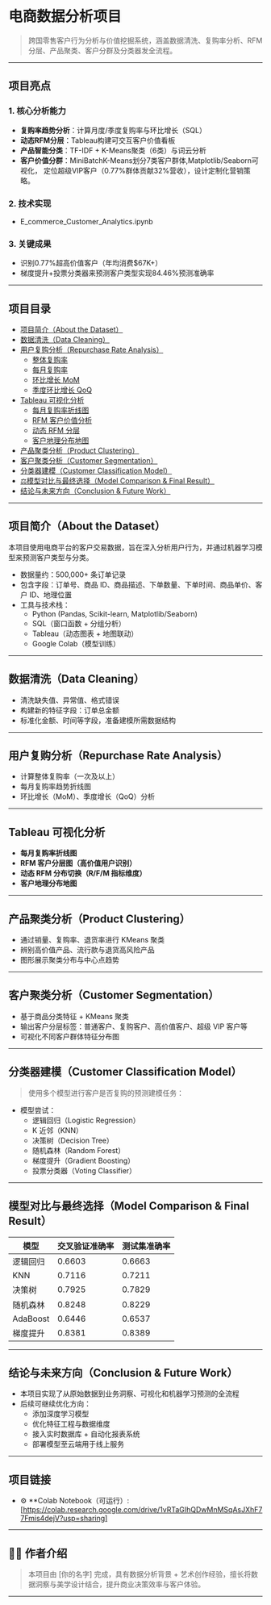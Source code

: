 # 电商数据分析项目

> 跨国零售客户行为分析与价值挖掘系统，涵盖数据清洗、复购率分析、RFM分层、产品聚类、客户分群及分类器发全流程。

---
## 项目亮点

### 1. 核心分析能力
- **复购率趋势分析**：计算月度/季度复购率与环比增长（SQL）
- **动态RFM分层**：Tableau构建可交互客户价值看板
- **产品智能分类**：TF-IDF + K-Means聚类（6类）与词云分析
- **客户价值分群**：MiniBatchK-Means划分7类客户群体,Matplotlib/Seaborn可视化，
  定位超级VIP客户（0.77%群体贡献32%营收），设计定制化营销策略。
### 2. 技术实现
- E_commerce_Customer_Analytics.ipynb
### 3. 关键成果
- 识别0.77%超高价值客户（年均消费$67K+）
- 梯度提升+投票分类器来预测客户类型实现84.46%预测准确率

---
## 项目目录

- [项目简介（About the Dataset）](#项目简介about-the-dataset)
- [数据清洗（Data Cleaning）](#数据清洗data-cleaning)
- [用户复购分析（Repurchase Rate Analysis）](#用户复购分析repurchase-rate-analysis)
  - [整体复购率](#整体复购率)
  - [每月复购率](#每月复购率)
  - [环比增长 MoM](#环比增长-mom)
  - [季度环比增长 QoQ](#季度环比增长-qoq)
- [Tableau 可视化分析](#tableau-可视化分析)
  - [每月复购率折线图](#每月复购率折线图)
  - [RFM 客户价值分析](#rfm-客户价值分析)
  - [动态 RFM 分层](#动态-rfm-分层)
  - [客户地理分布地图](#客户地理分布地图)
- [产品聚类分析（Product Clustering）](#产品聚类分析product-clustering)
- [客户聚类分析（Customer Segmentation）](#客户聚类分析customer-segmentation)
- [分类器建模（Customer Classification Model）](#分类器建模customer-classification-model)
- [⚖模型对比与最终选择（Model Comparison & Final Result）](#模型对比与最终选择model-comparison--final-result)
- [结论与未来方向（Conclusion & Future Work）](#结论与未来方向conclusion--future-work)

---

## 项目简介（About the Dataset）

本项目使用电商平台的客户交易数据，旨在深入分析用户行为，并通过机器学习模型来预测客户类型与分类。

- 数据量约：500,000+ 条订单记录
- 包含字段：订单号、商品 ID、商品描述、下单数量、下单时间、商品单价、客户 ID、地理位置
- 工具与技术栈： 
  - Python (Pandas, Scikit-learn, Matplotlib/Seaborn)
  - SQL（窗口函数 + 分组分析）  
  - Tableau（动态图表 + 地图联动）  
  - Google Colab（模型训练）

---

## 数据清洗（Data Cleaning）

- 清洗缺失值、异常值、格式错误
- 构建新的特征字段：订单总金额
- 标准化金额、时间等字段，准备建模所需数据结构

---

## 用户复购分析（Repurchase Rate Analysis）

- 计算整体复购率（一次及以上）
- 每月复购率趋势折线图 
- 环比增长（MoM）、季度增长（QoQ）分析 

---

## Tableau 可视化分析

- **每月复购率折线图**
- **RFM 客户分层图（高价值用户识别）**
- **动态 RFM 分布切换（R/F/M 指标维度）**
- **客户地理分布地图**

---

## 产品聚类分析（Product Clustering）

- 通过销量、复购率、退货率进行 KMeans 聚类
- 辨别高价值产品、流行款与退货高风险产品
- 图形展示聚类分布与中心点趋势

---

## 客户聚类分析（Customer Segmentation）

- 基于商品分类特征 + KMeans 聚类
- 输出客户分层标签：普通客户、复购客户、高价值客户、超级 VIP 客户等
- 可视化不同客户群体特征分布图

---

## 分类器建模（Customer Classification Model）

> 使用多个模型进行客户是否复购的预测建模任务：

- 模型尝试：
  - 逻辑回归（Logistic Regression）
  - K 近邻（KNN）
  - 决策树（Decision Tree）
  - 随机森林（Random Forest）
  - 梯度提升（Gradient Boosting）
  - 投票分类器（Voting Classifier）

---

## 模型对比与最终选择（Model Comparison & Final Result）

| 模型           | 交叉验证准确率 | 测试集准确率 |
|----------------|----------|----------|
| 逻辑回归 | 0.6603   | 0.6663   |
|KNN  | 0.7116   | 0.7211   |
| 决策树  | 0.7925 | 0.7829 |
| 随机森林        | 0.8248   | 0.8229   |
| AdaBoost | 0.6446   | 0.6537   |
| 梯度提升 | 0.8381   | 0.8389   |
---

## 结论与未来方向（Conclusion & Future Work）

- 本项目实现了从原始数据到业务洞察、可视化和机器学习预测的全流程
- 后续可继续优化方向：
  - 添加深度学习模型
  - 优化特征工程与数据维度
  - 接入实时数据库 + 自动化报表系统
  - 部署模型至云端用于线上服务

---

## 项目链接

- ⚙️ **Colab Notebook（可运行）:[https://colab.research.google.com/drive/1vRTaGIhQDwMnMSqAsJXhF77Fmis4dejV?usp=sharing]

---

## 🙋‍♀️ 作者介绍

> 本项目由 [你的名字] 完成，具有数据分析背景 + 艺术创作经验，擅长将数据洞察与美学设计结合，提升商业决策效率与客户体验。

---

